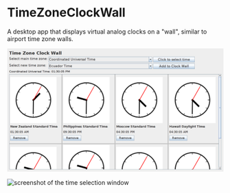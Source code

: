 # TimeZoneClockWall
A desktop app that displays virtual analog clocks on a "wall", similar to airport time zone walls.

![screenshot of the main window](images/ClockWall_SS.png)

![screenshot of the time selection window](TimeDialog_SS.png)
